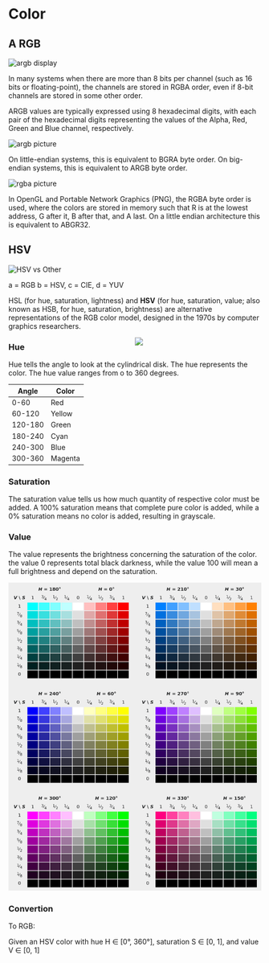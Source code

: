 # Color

## A RGB

![argb display](https://upload.wikimedia.org/wikipedia/commons/0/0b/RGBA_comp.png)

In many systems when there are more than 8 bits per channel (such as 16 bits or floating-point), the channels are stored in RGBA order, even if 8-bit channels are stored in some other order.

ARGB values are typically expressed using 8 hexadecimal digits, with each pair of the hexadecimal digits representing the values of the Alpha, Red, Green and Blue channel, respectively.

![argb picture](https://upload.wikimedia.org/wikipedia/commons/0/0e/PixelSamples32bppRGBA.png)

On little-endian systems, this is equivalent to BGRA byte order. On big-endian systems, this is equivalent to ARGB byte order.

![rgba picture](https://upload.wikimedia.org/wikipedia/commons/d/d7/HexRGBAbits.png)

In OpenGL and Portable Network Graphics (PNG), the RGBA byte order is used, where the colors are stored in memory such that R is at the lowest address, G after it, B after that, and A last. On a little endian architecture this is equivalent to ABGR32.

## HSV

![HSV vs Other](https://www.researchgate.net/profile/Hamid-Jalab/publication/329019029/figure/fig1/AS:960478280957952@1606007275709/Color-representation-in-different-color-models-a-RGB-color-space-b-HSV-color-space-c.png)

a = RGB b = HSV, c = CIE, d = YUV


HSL (for hue, saturation, lightness) and **HSV** (for hue, saturation, value; also known as HSB, for hue, saturation, brightness) are alternative representations of the RGB color model, designed in the 1970s by computer graphics researchers.

<img src="https://upload.wikimedia.org/wikipedia/commons/0/00/HSV_color_solid_cone_chroma_gray.png" align="right" width="50%">

### Hue

Hue tells the angle to look at the cylindrical disk. The hue represents the color. The hue value ranges from o to 360 degrees.

| Angle | Color   |
|-------|---------|
| 0-60  | Red     |
| 60-120 | Yellow |
| 120-180 | Green  |
| 180-240 | Cyan   |
| 240-300 | Blue   |
| 300-360 | Magenta |

### Saturation

The saturation value tells us how much quantity of respective color must be added. A 100% saturation means that complete pure color is added, while a 0% saturation means no color is added, resulting in grayscale.

### Value

The value represents the brightness concerning the saturation of the color. the value 0 represents total black darkness, while the value 100 will mean a full brightness and depend on the saturation.

![HSV list](/Notes/Media/HSV.png)

### Convertion

To RGB:

Given an HSV color with hue H ∈ [0°, 360°], saturation S ∈ [0, 1], and value V ∈ [0, 1]
